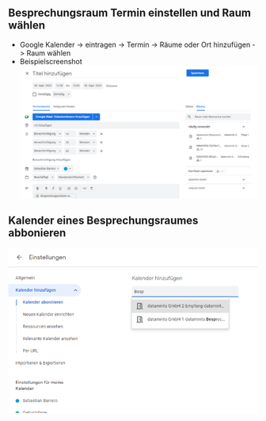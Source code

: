 

## Besprechungsraum Termin einstellen und Raum wählen
- Google Kalender -> eintragen -> Termin -> Räume oder Ort hinzufügen -> Raum wählen
- Beispielscreenshot
![Alt text](../assets/img/Bespr_1.png)
## Kalender eines Besprechungsraumes abbonieren
![Alt text](../assets/img/Bespr_2.png)